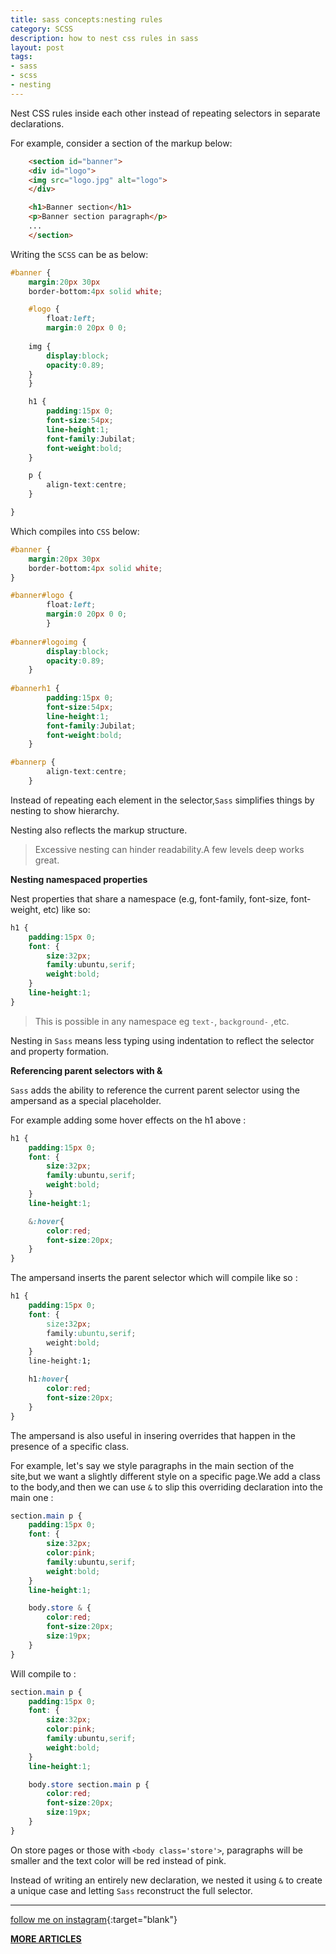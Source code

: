```yaml
---
title: sass concepts:nesting rules
category: SCSS
description: how to nest css rules in sass
layout: post
tags:
- sass
- scss
- nesting 
---
```


Nest CSS rules inside each other instead of repeating selectors in separate declarations.


For example, consider a section of the markup below:


```HTML
    <section id="banner">  
    <div id="logo">
    <img src="logo.jpg" alt="logo">
    </div>

    <h1>Banner section</h1>
    <p>Banner section paragraph</p>
    ...
    </section>
```

Writing the `SCSS` can be as below:

```scss
#banner {
    margin:20px 30px
    border-bottom:4px solid white;

    #logo {
        float:left;
        margin:0 20px 0 0;
    
    img {
        display:block;
        opacity:0.89;
    }
    }

    h1 {
        padding:15px 0;
        font-size:54px;
        line-height:1;
        font-family:Jubilat;
        font-weight:bold;
    }

    p {
        align-text:centre;
    }

}

```

Which compiles into `CSS` below:

```scss
#banner {
    margin:20px 30px
    border-bottom:4px solid white;
}

#banner#logo {
        float:left;
        margin:0 20px 0 0;
        }
    
#banner#logoimg {
        display:block;
        opacity:0.89;
    }
    
#bannerh1 {
        padding:15px 0;
        font-size:54px;
        line-height:1;
        font-family:Jubilat;
        font-weight:bold;
    }

#bannerp {
        align-text:centre;
    }

```

Instead of repeating each element in the selector,`Sass` simplifies things by nesting to show hierarchy.


Nesting also reflects the markup structure.

>Excessive nesting can hinder readability.A few levels deep works great.

**Nesting namespaced properties**

Nest properties that share a namespace (e.g, font-family, font-size, font-weight, etc) like so:

```scss
h1 {
    padding:15px 0;
    font: {
        size:32px;
        family:ubuntu,serif;
        weight:bold;
    }
    line-height:1;
}
```

>This is possible in any namespace eg `text-`, `background-` ,etc.

Nesting in `Sass` means less typing using indentation to reflect the selector and property formation.

**Referencing parent selectors with &**

`Sass` adds the ability to reference the current parent selector using the ampersand as a special placeholder.

For example adding some hover effects on the h1 above :

```scss
h1 {
    padding:15px 0;
    font: {
        size:32px;
        family:ubuntu,serif;
        weight:bold;
    }
    line-height:1;

    &:hover{
        color:red;
        font-size:20px;
    }
}
```

The ampersand inserts the parent selector which will compile like so :

```css
h1 {
    padding:15px 0;
    font: {
        size:32px;
        family:ubuntu,serif;
        weight:bold;
    }
    line-height:1;

    h1:hover{
        color:red;
        font-size:20px;
    }
}
```
The ampersand is also useful in insering overrides that happen in the presence of a specific class.

For example, let's say we style paragraphs in the main section of the site,but we want a slightly different style on a specific page.We add a class to the body,and then we can use `&` to slip this overriding declaration into the main one :

```scss
section.main p {
    padding:15px 0;
    font: {
        size:32px;
        color:pink;
        family:ubuntu,serif;
        weight:bold;
    }
    line-height:1;

    body.store & {
        color:red;
        font-size:20px;
        size:19px;
    }
}
```

Will compile to :


```scss
section.main p {
    padding:15px 0;
    font: {
        size:32px;
        color:pink;
        family:ubuntu,serif;
        weight:bold;
    }
    line-height:1;

    body.store section.main p {
        color:red;
        font-size:20px;
        size:19px;
    }
}
```

On store pages or those with `<body class='store'>`, paragraphs will be smaller and the text color will be red instead of pink.

Instead of writing an entirely new declaration, we nested it using `&` to create a unique case and letting `Sass` reconstruct the full selector.







-----





[follow me on instagram](https://instagram.com/devmuangi){:target="blank"}


[**MORE ARTICLES**](/blog)


